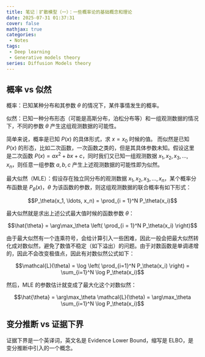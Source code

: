 ```yaml
---
title: 笔记｜扩散模型（一）：一些概率论的基础概念和理论
date: 2025-07-31 01:37:31
cover: false
mathjax: true
categories:
 - Notes
tags:
 - Deep learning
 - Generative models theory
series: Diffusion Models theory
---
```


## 概率 vs 似然

概率：已知某种分布和其参数 $\theta$ 的情况下，某件事情发生的概率。

似然：已知一种分布形态（可能是高斯分布，泊松分布等）和一组观测数据的情况下，不同的参数 $\theta$ 产生这组观测数据的可能性。

简单来说，概率是已知 $P(x)$ 的具体形式，求 $x = x_0$ 时候的值。
而似然是已知 $P(x)$ 的形态，比如二次函数，一次函数之类的，但是其具体参数未知。假设这里是二次函数 $P(x) = ax^2+bx+c$，同时我们又已知一组观测数据 $x_1, x_2, x_3, \ldots, x_n$，则任意一组参数 $a, b, c$ 产生上述观测数据的可能性即为似然。

最大似然（MLE）：假设存在独立同分布的观测数据 $x_1, x_2, x_3, \ldots, x_n$，某个概率分布函数是 $P_\theta(x)$，$\theta$ 为该函数的参数，则这组观测数据的联合概率有如下形式：

$$P_\theta(x_1, \ldots, x_n) = \prod_{i = 1}^N P_\theta(x_i)$$

最大似然就是求出上述公式最大值时候的函数参数 $\theta$：

$$\hat{\theta} = \arg\max_\theta \left( \prod_{i = 1}^N P_\theta(x_i) \right)$$

由于最大似然有一个连乘符号，会给计算引入一些困难，因此一般会把最大似然转化成对数似然，避免了数值不稳定（如下溢出）的问题。由于对数函数是单调递增的，因此不会改变极值点，因此有对数似然公式如下：

$$\mathcal{L}(\theta) = \log \left( \prod_{i=1}^N P_\theta(x_i) \right) = \sum_{i=1}^N \log P_\theta(x_i)$$

然后，MLE 的参数估计就变成了最大化这个对数似然：

$$\hat{\theta} = \arg\max_\theta \mathcal{L}(\theta) = \arg\max_\theta \sum_{i=1}^N \log P_\theta(x_i)$$



## 变分推断 vs 证据下界

证据下界是一个英译词，英文名是 Evidence Lower Bound，缩写是 ELBO，是变分推断中引入的一个概念。
